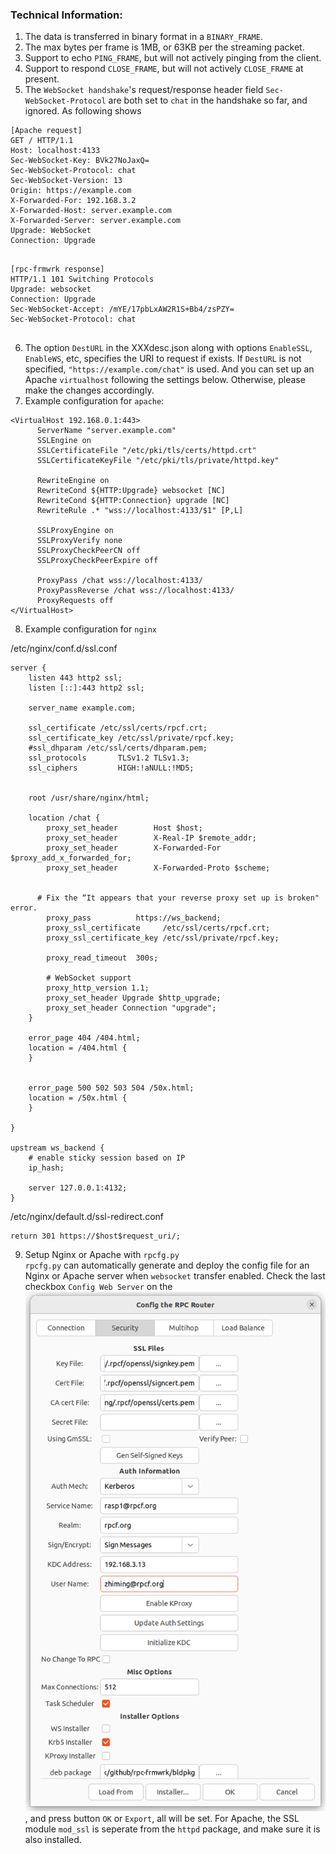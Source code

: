 ### Technical Information:   

  1. The data is transferred in binary format in a `BINARY_FRAME`.
  2. The max bytes per frame is 1MB, or 63KB per the streaming packet.
  3. Support to echo `PING_FRAME`, but will not actively pinging from the client.   
  4. Support to respond `CLOSE_FRAME`, but will not actively `CLOSE_FRAME` at present.   
  5. The `WebSocket handshake`'s request/response header field `Sec-WebSocket-Protocol` are both set to `chat` in the handshake so far, and ignored. As following shows
  ```
[Apache request]
GET / HTTP/1.1
Host: localhost:4133
Sec-WebSocket-Key: BVk27NoJaxQ=
Sec-WebSocket-Protocol: chat
Sec-WebSocket-Version: 13
Origin: https://example.com
X-Forwarded-For: 192.168.3.2
X-Forwarded-Host: server.example.com
X-Forwarded-Server: server.example.com
Upgrade: WebSocket
Connection: Upgrade


  ```
  ```
[rpc-frmwrk response]  
HTTP/1.1 101 Switching Protocols
Upgrade: websocket
Connection: Upgrade
Sec-WebSocket-Accept: /mYE/17pbLxAW2R1S+Bb4/zsPZY=
Sec-WebSocket-Protocol: chat


  ```
  6. The option `DestURL` in the XXXdesc.json along with options `EnableSSL`, `EnableWS`, etc, specifies the URI to request if exists. If `DestURL` is not specified, `"https://example.com/chat"` is used. And you can set up an Apache `virtualhost` following the settings below. Otherwise, please make the changes accordingly.
  7. Example configuration for `apache`:
  ```
  <VirtualHost 192.168.0.1:443>
        ServerName "server.example.com"
        SSLEngine on
        SSLCertificateFile "/etc/pki/tls/certs/httpd.crt"
        SSLCertificateKeyFile "/etc/pki/tls/private/httpd.key"

        RewriteEngine on
        RewriteCond ${HTTP:Upgrade} websocket [NC]
        RewriteCond ${HTTP:Connection} upgrade [NC]
        RewriteRule .* "wss://localhost:4133/$1" [P,L]

        SSLProxyEngine on
        SSLProxyVerify none
        SSLProxyCheckPeerCN off
        SSLProxyCheckPeerExpire off

        ProxyPass /chat wss://localhost:4133/
        ProxyPassReverse /chat wss://localhost:4133/
        ProxyRequests off
</VirtualHost>
```

  8. Example configuration for `nginx`

/etc/nginx/conf.d/ssl.conf
```
server {
    listen 443 http2 ssl;
    listen [::]:443 http2 ssl;

    server_name example.com;

    ssl_certificate /etc/ssl/certs/rpcf.crt;
    ssl_certificate_key /etc/ssl/private/rpcf.key;
    #ssl_dhparam /etc/ssl/certs/dhparam.pem;
    ssl_protocols       TLSv1.2 TLSv1.3;
    ssl_ciphers         HIGH:!aNULL:!MD5;


    root /usr/share/nginx/html;

    location /chat {
        proxy_set_header        Host $host;
        proxy_set_header        X-Real-IP $remote_addr;
        proxy_set_header        X-Forwarded-For $proxy_add_x_forwarded_for;
        proxy_set_header        X-Forwarded-Proto $scheme;


      # Fix the “It appears that your reverse proxy set up is broken" error.
        proxy_pass          https://ws_backend;
        proxy_ssl_certificate     /etc/ssl/certs/rpcf.crt;
        proxy_ssl_certificate_key /etc/ssl/private/rpcf.key;
   
        proxy_read_timeout  300s;

        # WebSocket support
        proxy_http_version 1.1;
        proxy_set_header Upgrade $http_upgrade;
        proxy_set_header Connection "upgrade";
    }

    error_page 404 /404.html;
    location = /404.html {
    }


    error_page 500 502 503 504 /50x.html;
    location = /50x.html {
    }
 
}

upstream ws_backend {
    # enable sticky session based on IP
    ip_hash;

    server 127.0.0.1:4132;
}
```
/etc/nginx/default.d/ssl-redirect.conf
```
return 301 https://$host$request_uri/;
```

  9. Setup Nginx or Apache with `rpcfg.py`   
  `rpcfg.py` can automatically generate and deploy the config file for an Nginx or Apache server when `websocket` transfer enabled. Check the last checkbox `Config Web Server` on the ![security page](https://github.com/zhiming99/rpc-frmwrk/blob/master/pics/rpcfg2.png), and press button `OK` or `Export`, all will be set. For Apache, the SSL module `mod_ssl` is seperate from the `httpd` package, and make sure it is also installed.
